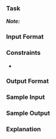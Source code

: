 ### Task



***Note:***

### Input Format



###  Constraints

- 

### Output Format



### Sample Input



### Sample Output



### Explanation


